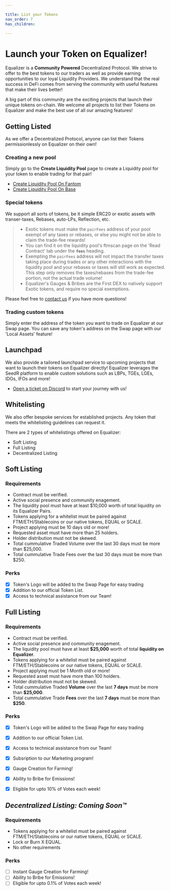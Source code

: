 ```yaml
---

title: List your Tokens
nav_order: 7
has_children:

---
```


# Launch your Token on Equalizer!

Equalizer is a **Community Powered** Decentralized Protocol. We strive to offer to the best tokens to our traders as well as provide earning opportunities to our loyal Liquidity Providers. We understand that the real success in DeFi comes from serving the community with useful features that make their lives better!

A big part of this community are the exciting projects that launch their unique tokens on-chain. We welcome all projects to list their Tokens on Equalizer and make the best use of all our amazing features!

## Getting Listed
As we offer a Decentralized Protocol, anyone can list their Tokens permissionlessly on Equalizer on their own!

### Creating a new pool
Simply go to the **Create Liquidity Pool** page to create a Liquidity pool for your token to enable trading for that pair!
- [Create Liquidity Pool On Fantom](https://equalizer.exchange/liquidity/create)
- [Create Liquidity Pool On Base](https://base.equalizer.exchange/liquidity/create)

### Special tokens
We support all sorts of tokens, be it simple ERC20 or exotic assets with transer-taxes, Rebases, auto-LPs, Reflection, etc.

> - Exotic tokens must make the `pairFees` address of your pool exempt of any taxes or rebases, or else you might not be able to claim the trade-fee rewards!
> - You can find it on the liquidity pool's ftmscan page on the 'Read Contract' tab under the **`fees`** heading.
> - Exempting the `pairFees` address will not impact the transfer taxes taking place during trades or any other interactions with the liquidity pool and your rebases or taxes will still work as expected. This step only removes the taxes/rebases from the trade-fee portion, not the actual trade volume!
> - Equalizer's Gauges & Bribes are the First DEX to natively support Exotic tokens, and require no special exemptions.

Please feel free to [contact us](https://docs.equalizer.exchange/#where-to-find-us) if you have more questions!

### Trading custom tokens
Simply enter the address of the token you want to trade on Equalizer at our Swap page. You can save any token's address on the Swap page with our 'Local Assets' feature!

## Launchpad
We also provide a tailored launchpad service to upcoming projects that want to launch their tokens on Equalizer directly! Equalizer leverages the SeedR platform to enable custom solutions such as LBPs, TGEs, LGEs, IDOs, IFOs and more!

- [Open a ticket on Discord](https://discord.gg/KHnB28MMFH) to start your journey with us!

## Whitelisting
We also offer bespoke services for established projects. Any token that meets the whitelisting guidelines can request it.

There are 2 types of whitelistings offered on Equalizer:

- Soft Listing
- Full Listing
- Decentralized Listing

## Soft Listing

### Requirements
- Contract must be verified.
- Active social presence and community enagement.
- The liquidity pool must have at least $10,000 worth of total liquidity on its Equalizer Pairs.
- Tokens applying for a whitelist must be paired against FTM/ETH/Stablecoins or our native tokens, EQUAL or SCALE.
- Project applying must be 10 days old or more!
- Requested asset must have more than 25 holders.
- Holder distribution must not be skewed.
- Total cummulative Traded Volume over the last 30 days must be more than $25,000.
- Total cummulative Trade Fees over the last 30 days must be more than $250.

### Perks
- [x] Token's Logo will be added to the Swap Page for easy trading
- [x] Addition to our official Token List.
- [x] Access to technical assistance from our Team!

## Full Listing

### Requirements
- Contract must be verified.
- Active social presence and community enagement.
- The liquidity pool must have at least **$25,000** worth of total **liquidity on Equalizer**.
- Tokens applying for a whitelist must be paired against FTM/ETH/Stablecoins or our native tokens, EQUAL or SCALE.
- Project applying must be 1 Month old or more!
- Requested asset must have more than 100 holders.
- Holder distribution must not be skewed.
- Total cummulative Traded **Volume** over the last **7 days** must be more than **$25,000**.
- Total cummulative Trade **Fees** over the last **7 days** must be more than **$250**.

### Perks
- [x] Token's Logo will be added to the Swap Page for easy trading
- [x] Addition to our official Token List.
- [x] Access to technical assistance from our Team!
- [x] Subsription to our Marketing program!
- [x] Gauge Creation for Farming!
- [x] Ability to Bribe for Emissions!
- [x] Eligible for upto 10% of Votes each week!


## *Decentralized Listing: Coming Soon™*

### Requirements
- Tokens applying for a whitelist must be paired against FTM/ETH/Stablecoins or our native tokens, EQUAL or SCALE.
- Lock or Burn X EQUAL.
- No other requirements

### Perks
- [ ] Instant Gauge Creation for Farming!
- [ ] Ability to Bribe for Emissions!
- [ ] Eligible for upto 0.1% of Votes each week!